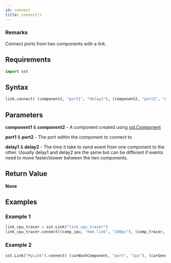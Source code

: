 ```yaml
---
id: connect
title: connect()
---
```


### Remarks

Connect ports from two components with a link.

## Requirements

```python
import sst
```

## Syntax

```python
link.connect( (component1, "port1", "delay1"), (component2, "port2", "delay2") )
```

## Parameters

**component1** & **component2** - A component created using [sst.Component](projectDriver/sst/component.md)

**port1** & **port2** - The port within the component to connect to

**delay1** & **delay2**  - The time it take to send event from one component to the other. Usually delay1 and delay2 are the same but can be different if events need to move faster/slower between the two components.

## Return Value

**None**

## Examples

### Example 1
```python
link_cpu_tracer = sst.Link("link_cpu_tracer")
link_cpu_tracer.connect((comp_cpu, "mem_link", "100ps"), (comp_tracer, "northBus", "100ps"))
```

### Example 2
```python
sst.Link("MyLink").connect( (carWashComponent, "port", "1ps"), (carGeneratorComponent, "port", "1ps") )
```
